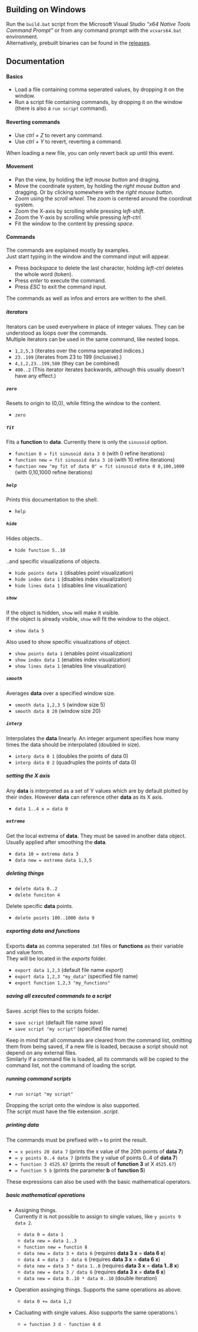 
## Building on Windows

Run the `build.bat` script from the Microsoft Visual Studio _"x64 Native Tools Command Prompt"_ or from any command prompt with the `vcvars64.bat` environment.\
Alternatively, prebuilt binaries can be found in the [releases](https://github.com/yuzeni/Flusssensor/releases).
 
## Documentation

#### Basics
- Load a file containing comma seperated values, by dropping it on the window.
- Run a script file containing commands, by dropping it on the window (there is also a `run script` command).

#### Reverting commands
- Use *ctrl + Z* to revert any command.
- Use *ctrl + Y* to revert, reverting a command.

When loading a new file, you can only revert back up until this event.

#### Movement
- Pan the view, by holding the *left mouse button* and draging.
- Move the coordinate system, by holding the *right mouse button* and dragging. Or by clicking somewhere with the *right mouse button*.
- Zoom using the *scroll wheel*. The zoom is centered around the coordinat system.
- Zoom the X-axis by scrolling while pressing *left-shift*.
- Zoom the Y-axis by scrolling while pressing *left-ctrl*.
- Fit the window to the content by pressing *space*.

#### Commands
The commands are explained mostly by examples.\
Just start typing in the window and the command input will appear.
- Press *backspace* to delete the last character, holding *left-ctrl* deletes the whole word (token).
- Press *enter* to execute the command.
- Press *ESC* to exit the command input.

The commands as well as infos and errors are written to the shell.

##### iterators
Iterators can be used everywhere in place of integer values. They can be understood as loops over the commands.\
Multiple iterators can be used in the same command, like nested loops.
- `1,2,5,3` (iterates over the comma seperated indices.)
- `23..199` (iterates from 23 to 199 (inclusive).)
- `4,1,2,23..199,500` (they can be combined)
- `400..2` (This iterator iterates backwards, although this usually doesn't have any effect.)

##### `zero`
Resets to origin to (0,0), while fitting the window to the content.
- `zero`

##### `fit`
Fits a **function** to **data**. Currently there is only the `sinusoid` option.
- `function 0 = fit sinusoid data 3 0` (with 0 refine iterations)
- `function new = fit sinusoid data 3 10` (with 10 refine iterations)
- `function new "my fit of data 0" = fit sinusoid data 0 0,100,1000` (with 0,10,1000 refine iterations)

##### `help`
Prints this documentation to the shell.
- `help`

##### `hide`
Hides objects..
- `hide function 5..10`

..and specific visualizations of objects.
- `hide points data 1` (disables point visualization)
- `hide index data 1` (disables index visualization)
- `hide lines data 1` (disables line visualization)

##### `show`
If the object is hidden, `show` will make it visible.\
If the object is already visible, `show` will fit the window to the object.
- `show data 5`

Also used to show specific visualizations of object.
- `show points data 1` (enables point visualization)
- `show index data 1` (enables index visualization)
- `show lines data 1` (enables line visualization)

##### `smooth`
Averages **data** over a specified window size.
- `smooth data 1,2,3 5` (window size 5)
- `smooth data 8 20` (window size 20)

##### `interp`
Interpolates the **data** linearly. An integer argument specifies how many times the data should be interpolated (doubled in size).
- `interp data 0 1` (doubles the points of data 0)
- `interp data 0 2` (quadruples the points of data 0)

##### setting the X axis
Any **data** is interpreted as a set of Y values which are by default plotted by their index.
However **data** can reference other **data** as its X axis.
- `data 1..4 x = data 0`

##### `extrema`
Get the local extrema of **data**. They must be saved in another data object. Usually applied after smoothing the **data**.
- `data 10 = extrema data 3`
- `data new = extrema data 1,3,5`

##### deleting things
- `delete data 0..2`
- `delete funciton 4`

Delete specific **data** points.
- `delete points 100..1000 data 9`

##### exporting data and functions
Exports **data** as comma seperated .txt files or **functions** as their variable and value form.\
They will be located in the *exports* folder.
- `export data 1,2,3` (default file name *export*)
- `export data 1,2,3 "my_data"` (specified file name)
- `export function 1,2,3 "my_functions"`

##### saving all executed commands to a script
Saves .script files to the scripts folder.
- `save script` (default file name *save*)
- `save script "my script"` (specified file name)

Keep in mind that all commands are cleared from the command list, omitting them from being saved, if a new file is loaded, 
because a script should not depend on any external files.\
Similarly if a command file is loaded, all its commands will be copied to the command list, not the command of loading the script.

##### running command scripts
- `run script "my script"`

Dropping the script onto the window is also supported.\
The script must have the file extension *.script*.

##### printing data
The commands must be prefixed with `=` to print the result.
- `= x points 20 data 7` (prints the x value of the 20th points of **data 7**)
- `= y points 0..4 data 7` (prints the y value of points 0..4 of **data 7**)
- `= function 3 4525.67` (prints the result of **function 3** at X `4525.67`)
- `= function 5 b` (prints the parameter **b** of **function 5**)

These expressions can also be used with the basic mathematical operators.

##### basic mathematical operations
- Assigning things.\
  Currently it is not possible to assign to single values, like `y points 9 data 2`.
  - `data 0 = data 1`
  - `data new = data 1..3`
  - `function new = functin 8`
  - `data new = data 3 + data 6` (requires **data 3 x** = **data 6 x**)
  - `data 4 = data 3 - data 6` (requires **data 3 x** = **data 6 x**)
  - `data new = data 3 * data 1..8` (requires **data 3 x** = **data 1..8 x**)
  - `data new = data 3 / data 6` (requires **data 3 x** = **data 6 x**)
  - `data new = data 0..10 * data 0..10` (double iteration)

- Operation assinging things. Supports the same operations as above.
  - `data 0 += data 1,2`

- Cacluating with single values. Also supports the same operations.\
  - `= function 3 d - function 4 d`
